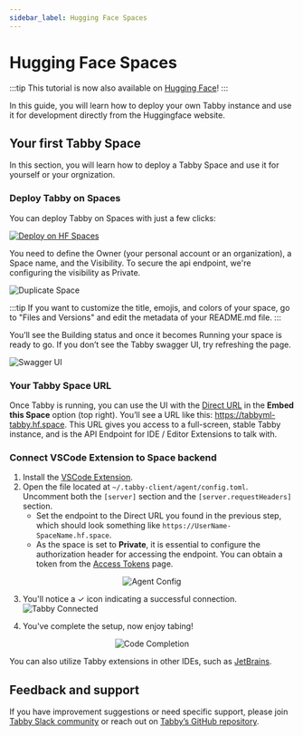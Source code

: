 ```yaml
---
sidebar_label: Hugging Face Spaces
---
```

# Hugging Face Spaces

:::tip
This tutorial is now also available on [Hugging Face](https://huggingface.co/docs/hub/spaces-sdks-docker-tabby)!
:::

In this guide, you will learn how to deploy your own Tabby instance and use it for development directly from the Huggingface website.

## Your first Tabby Space

In this section, you will learn how to deploy a Tabby Space and use it for yourself or your orgnization.

### Deploy Tabby on Spaces

You can deploy Tabby on Spaces with just a few clicks:

[![Deploy on HF Spaces](https://huggingface.co/datasets/huggingface/badges/raw/main/deploy-to-spaces-lg.svg)](https://huggingface.co/spaces/TabbyML/tabby-template-space?duplicate=true)

You need to define the Owner (your personal account or an organization), a Space name, and the Visibility. To secure the api endpoint, we're configuring the visibility as Private.

![Duplicate Space](./duplicate-space.png)

:::tip
If you want to customize the title, emojis, and colors of your space, go to "Files and Versions" and edit the metadata of your README.md file.
:::

You’ll see the Building status and once it becomes Running your space is ready to go. If you don’t see the Tabby swagger UI, try refreshing the page.

![Swagger UI](./swagger-ui.png)

### Your Tabby Space URL
Once Tabby is running, you can use the UI with the <u>Direct URL</u> in the **Embed this Space** option (top right).
You’ll see a URL like this: https://tabbyml-tabby.hf.space. This URL gives you access to a full-screen, stable Tabby instance, and is the API Endpoint for IDE / Editor Extensions to talk with.

### Connect VSCode Extension to Space backend
1. Install the [VSCode Extension](https://marketplace.visualstudio.com/items?itemName=TabbyML.vscode-tabby).
2. Open the file located at `~/.tabby-client/agent/config.toml`. Uncomment both the `[server]` section and the `[server.requestHeaders]` section.
   * Set the endpoint to the Direct URL you found in the previous step, which should look something like `https://UserName-SpaceName.hf.space`.
   * As the space is set to **Private**, it is essential to configure the authorization header for accessing the endpoint. You can obtain a token from the [Access Tokens](https://huggingface.co/settings/tokens) page.

<center>

![Agent Config](./agent-config.png)

</center>

3. You'll notice a ✓ icon indicating a successful connection.
![Tabby Connected](./tabby-connected.png)

4. You've complete the setup, now enjoy tabing!

<center>

![Code Completion](./code-completion.png)

</center>

You can also utilize Tabby extensions in other IDEs, such as [JetBrains](https://plugins.jetbrains.com/plugin/22379-tabby).


## Feedback and support
If you have improvement suggestions or need specific support, please join [Tabby Slack community](https://join.slack.com/t/tabbycommunity/shared_invite/zt-1xeiddizp-bciR2RtFTaJ37RBxr8VxpA) or reach out on [Tabby’s GitHub repository](https://github.com/TabbyML/tabby).
